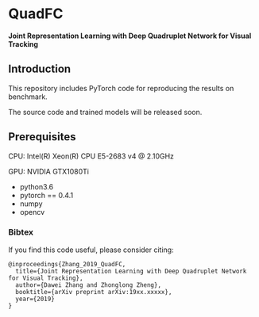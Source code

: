 # QuadFC
**Joint Representation Learning with Deep Quadruplet Network for Visual Tracking**

## Introduction

This repository includes PyTorch code for reproducing the results on benchmark.

The source code and trained models will be released soon.

## Prerequisites

CPU: Intel(R) Xeon(R) CPU E5-2683 v4 @ 2.10GHz

GPU: NVIDIA GTX1080Ti

- python3.6
- pytorch == 0.4.1
- numpy
- opencv

### Bibtex
If you find this code useful, please consider citing:

```
@inproceedings{Zhang_2019_QuadFC,
  title={Joint Representation Learning with Deep Quadruplet Network for Visual Tracking},
  author={Dawei Zhang and Zhonglong Zheng},
  booktitle={arXiv preprint arXiv:19xx.xxxxx},
  year={2019}
}
```
